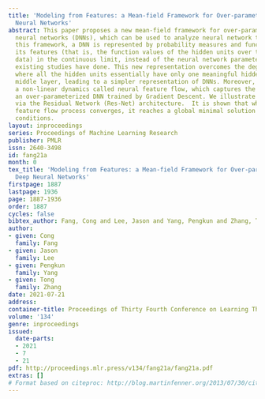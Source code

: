 ```yaml
---
title: 'Modeling from Features: a Mean-field Framework for Over-parameterized Deep
  Neural Networks'
abstract: This paper proposes a new mean-field framework for over-parameterized deep
  neural networks (DNNs), which can be used to analyze neural network training.  In
  this framework, a DNN is represented by probability measures and functions over
  its features (that is, the function values of the hidden units over the training
  data) in the continuous limit, instead of the neural network parameters as most
  existing studies have done. This new representation overcomes the degenerate situation
  where all the hidden units essentially have only one meaningful hidden unit in each
  middle layer, leading to a simpler representation of DNNs. Moreover, we construct
  a non-linear dynamics called neural feature flow, which captures the evolution of
  an over-parameterized DNN trained by Gradient Descent. We illustrate the framework
  via the Residual Network (Res-Net) architecture.  It is shown that when the neural
  feature flow process converges, it reaches a global minimal solution under suitable
  conditions.
layout: inproceedings
series: Proceedings of Machine Learning Research
publisher: PMLR
issn: 2640-3498
id: fang21a
month: 0
tex_title: 'Modeling from Features: a Mean-field Framework for Over-parameterized
  Deep Neural Networks'
firstpage: 1887
lastpage: 1936
page: 1887-1936
order: 1887
cycles: false
bibtex_author: Fang, Cong and Lee, Jason and Yang, Pengkun and Zhang, Tong
author:
- given: Cong
  family: Fang
- given: Jason
  family: Lee
- given: Pengkun
  family: Yang
- given: Tong
  family: Zhang
date: 2021-07-21
address:
container-title: Proceedings of Thirty Fourth Conference on Learning Theory
volume: '134'
genre: inproceedings
issued:
  date-parts:
  - 2021
  - 7
  - 21
pdf: http://proceedings.mlr.press/v134/fang21a/fang21a.pdf
extras: []
# Format based on citeproc: http://blog.martinfenner.org/2013/07/30/citeproc-yaml-for-bibliographies/
---
```


